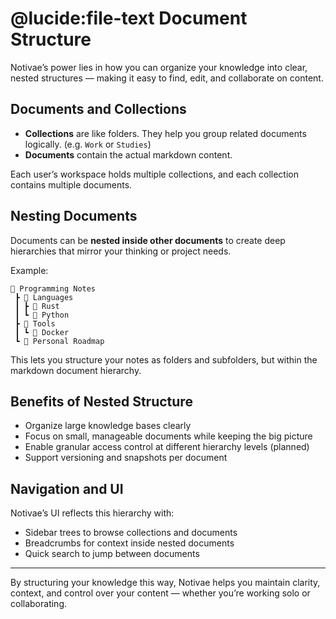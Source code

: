 # @lucide:file-text Document Structure

Notivae’s power lies in how you can organize your knowledge into clear, nested structures — making it easy to find, edit, and collaborate on content.

## Documents and Collections

- **Collections** are like folders. They help you group related documents logically. (e.g. `Work` or `Studies`)
- **Documents** contain the actual markdown content.

Each user’s workspace holds multiple collections, and each collection contains multiple documents.

## Nesting Documents

Documents can be **nested inside other documents** to create deep hierarchies that mirror your thinking or project needs.

Example:

```
📁 Programming Notes
 ┣ 📄 Languages
 ┃ ┣ 📄 Rust
 ┃ ┗ 📄 Python
 ┣ 📄 Tools
 ┃ ┗ 📄 Docker
 ┗ 📄 Personal Roadmap
```

This lets you structure your notes as folders and subfolders, but within the markdown document hierarchy.

## Benefits of Nested Structure

- Organize large knowledge bases clearly
- Focus on small, manageable documents while keeping the big picture
- Enable granular access control at different hierarchy levels (planned)
- Support versioning and snapshots per document

## Navigation and UI

Notivae’s UI reflects this hierarchy with:

- Sidebar trees to browse collections and documents
- Breadcrumbs for context inside nested documents
- Quick search to jump between documents

---

By structuring your knowledge this way, Notivae helps you maintain clarity, context, and control over your content — whether you’re working solo or collaborating.
